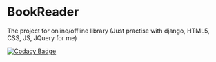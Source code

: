 # BookReader
The project for online/offline library (Just practise with django, HTML5, CSS, JS, JQuery for me)

[![Codacy Badge](https://api.codacy.com/project/badge/Grade/41edefc55325432eb6e2387704632dc7)](https://www.codacy.com/app/oleg_klimenko/BookReader?utm_source=github.com&amp;utm_medium=referral&amp;utm_content=OlegKlimenko/BookReader&amp;utm_campaign=Badge_Grade)
